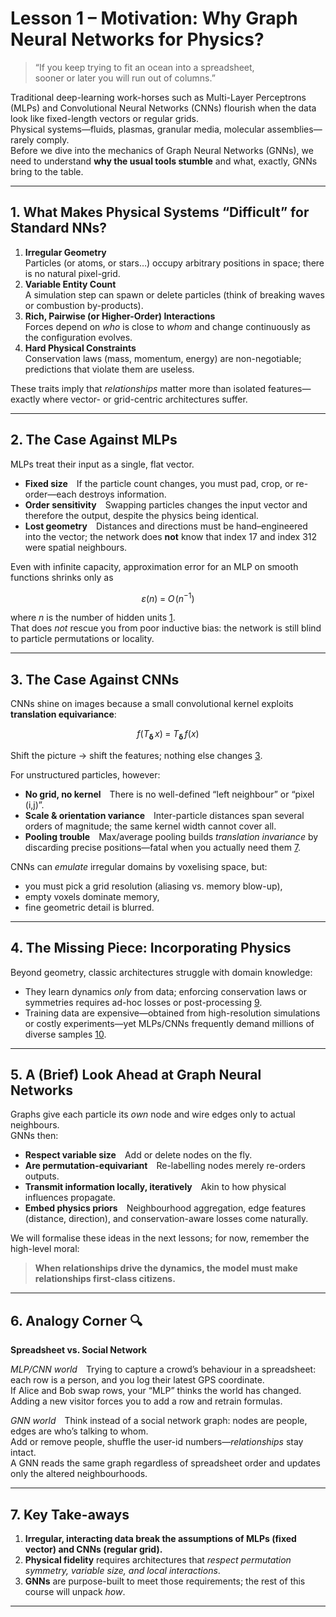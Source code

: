 # Lesson 1 – Motivation: Why Graph Neural Networks for Physics?

> “If you keep trying to fit an ocean into a spreadsheet,  
>  sooner or later you will run out of columns.”

Traditional deep-learning work-horses such as Multi-Layer Perceptrons (MLPs) and Convolutional Neural Networks (CNNs) flourish when the data look like fixed-length vectors or regular grids.  
Physical systems—fluids, plasmas, granular media, molecular assemblies—rarely comply.  
Before we dive into the mechanics of Graph Neural Networks (GNNs), we need to understand **why the usual tools stumble** and what, exactly, GNNs bring to the table.

---

## 1. What Makes Physical Systems “Difficult” for Standard NNs?

1. **Irregular Geometry**  
   Particles (or atoms, or stars…) occupy arbitrary positions in space; there is no natural pixel-grid.
2. **Variable Entity Count**  
   A simulation step can spawn or delete particles (think of breaking waves or combustion by-products).
3. **Rich, Pairwise (or Higher-Order) Interactions**  
   Forces depend on *who* is close to *whom* and change continuously as the configuration evolves.
4. **Hard Physical Constraints**  
   Conservation laws (mass, momentum, energy) are non-negotiable; predictions that violate them are useless.

These traits imply that *relationships* matter more than isolated features—exactly where vector- or grid-centric architectures suffer.

---

## 2. The Case Against MLPs

MLPs treat their input as a single, flat vector.

* **Fixed size** If the particle count changes, you must pad, crop, or re-order—each destroys information.  
* **Order sensitivity** Swapping particles changes the input vector and therefore the output, despite the physics being identical.  
* **Lost geometry** Distances and directions must be hand–engineered into the vector; the network does **not** know that index 17 and index 312 were spatial neighbours.

Even with infinite capacity, approximation error for an MLP on smooth functions shrinks only as  

$$
\varepsilon(n)\;=\;O\!\left(n^{-1}\right) \tag{1}
$$

where $n$ is the number of hidden units [1].  
That does *not* rescue you from poor inductive bias: the network is still blind to particle permutations or locality.

---

## 3. The Case Against CNNs

CNNs shine on images because a small convolutional kernel exploits **translation equivariance**:

$$
f\bigl(T_{\mathbf{\delta}}\,x\bigr) \;=\; T_{\mathbf{\delta}}\,f(x) \tag{2}
$$

Shift the picture → shift the features; nothing else changes [3].

For unstructured particles, however:

* **No grid, no kernel** There is no well-defined “left neighbour” or “pixel (i,j)”.  
* **Scale & orientation variance** Inter-particle distances span several orders of magnitude; the same kernel width cannot cover all.  
* **Pooling trouble** Max/average pooling builds *translation invariance* by discarding precise positions—fatal when you actually need them [7].  

CNNs can *emulate* irregular domains by voxelising space, but:
* you must pick a grid resolution (aliasing vs. memory blow-up),  
* empty voxels dominate memory,  
* fine geometric detail is blurred.

---

## 4. The Missing Piece: Incorporating Physics

Beyond geometry, classic architectures struggle with domain knowledge:

* They learn dynamics *only* from data; enforcing conservation laws or symmetries requires ad-hoc losses or post-processing [9].  
* Training data are expensive—obtained from high-resolution simulations or costly experiments—yet MLPs/CNNs frequently demand millions of diverse samples [10].

---

## 5. A (Brief) Look Ahead at Graph Neural Networks

Graphs give each particle its *own* node and wire edges only to actual neighbours.  
GNNs then:

* **Respect variable size** Add or delete nodes on the fly.  
* **Are permutation-equivariant** Re-labelling nodes merely re-orders outputs.  
* **Transmit information locally, iteratively** Akin to how physical influences propagate.  
* **Embed physics priors** Neighbourhood aggregation, edge features (distance, direction), and conservation-aware losses come naturally.

We will formalise these ideas in the next lessons; for now, remember the high-level moral:

> **When relationships drive the dynamics, the model must make relationships first-class citizens.**

---

## 6. Analogy Corner  🔍

**Spreadsheet vs. Social Network**

*MLP/CNN world* Trying to capture a crowd’s behaviour in a spreadsheet: each row is a person, and you log their latest GPS coordinate.  
If Alice and Bob swap rows, your “MLP” thinks the world has changed.  
Adding a new visitor forces you to add a row and retrain formulas.

*GNN world* Think instead of a social network graph: nodes are people, edges are who’s talking to whom.  
Add or remove people, shuffle the user-id numbers—*relationships* stay intact.  
A GNN reads the same graph regardless of spreadsheet order and updates only the altered neighbourhoods.

---

## 7. Key Take-aways

1. **Irregular, interacting data break the assumptions of MLPs (fixed vector) and CNNs (regular grid).**  
2. **Physical fidelity** requires architectures that *respect permutation symmetry, variable size, and local interactions*.  
3. **GNNs** are purpose-built to meet those requirements; the rest of this course will unpack *how*.

---


[1]: https://arxiv.org/html/2504.11397v1  
[2]: https://ar5iv.labs.arxiv.org/html/1805.00915  
[3]: https://blog.paperspace.com/pooling-and-translation-invariance-in-convolutional-neural-networks/  
[7]: https://milvus.io/ai-quick-reference/what-are-some-issues-with-convolutional-neural-networks  
[9]: https://www.mdpi.com/2673-2688/5/3/74  
[10]: https://arxiv.org/html/2504.08766v1
